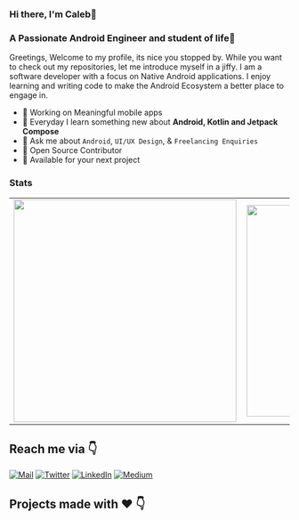 ### Hi there, I'm Caleb👋
### A Passionate Android Engineer and student of life🚀
Greetings, Welcome to my profile, its nice you stopped by. While you want to check out my repositories, let me introduce myself in a jiffy. I am a software developer with a focus on Native Android applications. I enjoy learning and writing code to make the Android Ecosystem a better place to engage in.

* 📱 Working on Meaningful mobile apps 
* 🌱 Everyday I learn something new about **Android, Kotlin and Jetpack Compose**
* 💬 Ask me about ``Android``, ``UI/UX Design``, & ``Freelancing Enquiries`` 
* 📝 Open Source Contributor
* 💌 Available for your next project

### Stats
<center>
  <table>
    <tr>
    <td><img width="400px" align="left" src="https://github-readme-stats.vercel.app/api?username=Mzazi25&count_private=true&show_icons=true&theme=dark&layout=compact" /></td>
    <td><img width="380px" align="left" src="https://github-readme-stats.vercel.app/api/top-langs/?username=Mzazi25&hide=html&layout=compact&theme=dark" /></td>      
    </tr>   
  </table>
</center>

## Reach me via 👇
[![Mail](https://img.shields.io/badge/-Say%20Hi!-gray?style=for-the-badge&logo=gmail)](mailto:langat.caleb95@gmail.com)
[![Twitter](https://img.shields.io/badge/-twitter-gray?style=for-the-badge&logo=twitter)](https://twitter.com/_CalebLangat)
[![LinkedIn](https://img.shields.io/badge/-linkedin-gray?style=for-the-badge&logo=linkedin)](https://www.linkedin.com/in/caleb-langat-45874895/)
[![Medium](https://img.shields.io/badge/-medium-gray?style=for-the-badge&logo=medium)](https://medium.com/.....)
  
## Projects made with ❤️ 👇
